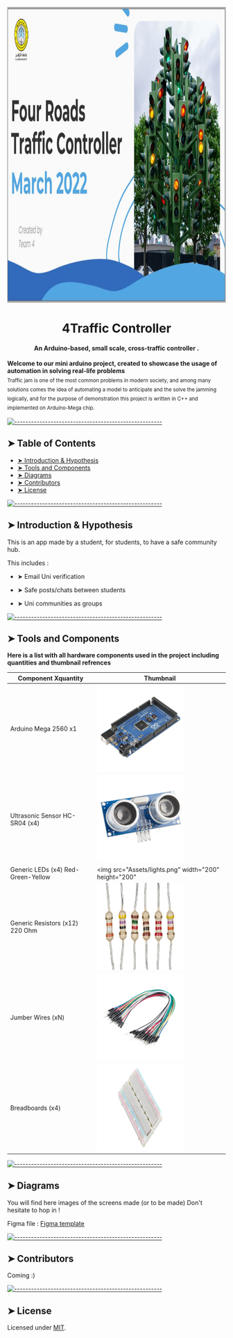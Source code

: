 <p align="center">
  <img src="./Assets/header.png" alt="Logo" width="1200" height="680" />
</p>

<h1 align="center">4Traffic Controller</h1>
<h4 align="center">An Arduino-based, small scale, cross-traffic controller .</h4>

  <b>Welcome to our mini arduino project, created to showcase the usage of automation in solving real-life problems</b></br>
  <sub> Traffic jam is one of the most common problems in modern society, and among many solutions comes the idea of automating a model to anticipate and the solve the jamming logically, and for the purpose of demonstration this project is written in C++ and implemented on Arduino-Mega chip.<sub>
</p>


[![-----------------------------------------------------](https://raw.githubusercontent.com/andreasbm/readme/master/assets/lines/colored.png)](#table-of-contents)

## ➤ Table of Contents

* [➤ Introduction & Hypothesis](#-Introduction-&-Hypothesis)
* [➤ Tools and Components](#-tools-and-components)
* [➤ Diagrams](#-diagrams)
* [➤ Contributors](#-contributors)
* [➤ License](#-license)
</details>


[![-----------------------------------------------------](https://raw.githubusercontent.com/andreasbm/readme/master/assets/lines/colored.png)](#installation)

## ➤ Introduction & Hypothesis

This is an app made by a student, for students, to have a safe community hub.

This includes :

* ➤ Email Uni verification

* ➤ Safe posts/chats between students

* ➤ Uni communities as groups

[![-----------------------------------------------------](https://raw.githubusercontent.com/andreasbm/readme/master/assets/lines/colored.png)](#getting-started-quick)

## ➤ Tools and Components
 <b>Here is a list with all hardware components used in the project including quantities and thumbnail refrences </b></br>


| Component Xquantity  |    Thumbnail     |
|--------------------- |------------------|
| Arduino Mega 2560 x1 |<img src="./Assets/mega.png" width="200" height="200" /> |
| Ultrasonic Sensor HC-SR04 (x4) | <img src="Assets/Ultrasonic_Distance_Sensor_.png" width="200" height="200" />|
| Generic LEDs (x4) Red-Green-Yellow | <img src="Assets/lights.png" width="200" height="200" |
| Generic Resistors (x12) 220 Ohm | <img src="Assets/Resistors.png" width="200" height="200" /> |
| Jumber Wires (xN) | <img src="Assets/wires.png" width="200" height="200" /> |
| Breadboards (x4) | <img src="Assets/board.png" width="200" height="200" /> |


[![-----------------------------------------------------](https://raw.githubusercontent.com/andreasbm/readme/master/assets/lines/colored.png)](#templates)

## ➤ Diagrams

You will find here images of the screens made (or to be made)
Don't hesitate to hop in !

Figma file : [Figma template](https://www.figma.com/file/iAYXkVJbIJ273gnuGgQ73u/Uni?node-id=0%3A1)


[![-----------------------------------------------------](https://raw.githubusercontent.com/andreasbm/readme/master/assets/lines/colored.png)](#license)


## ➤ Contributors

Coming :)

[![-----------------------------------------------------](https://raw.githubusercontent.com/andreasbm/readme/master/assets/lines/colored.png)](#license)

## ➤ License

Licensed under [MIT](https://opensource.org/licenses/MIT).

